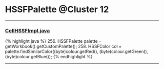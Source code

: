 # HSSFPalette @Cluster 12

***

### [CellHSSFImpl.java](https://searchcode.com/codesearch/view/72854667/)
{% highlight java %}
256. HSSFPalette palette = getWorkbook().getCustomPalette();
258. HSSFColor col = palette.findSimilarColor((byte)colour.getRed(), (byte)colour.getGreen(), (byte)colour.getBlue());
{% endhighlight %}

***

